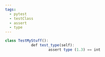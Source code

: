 ```yaml
---
tags:
  - pytest
  - testClass
  - assert
  - type
---
```

    

```js
class TestMyStuff():
		    def test_type(self):
				    assert type (1.3) == int
```

